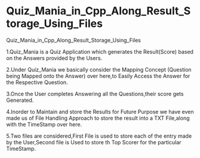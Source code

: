 # Quiz_Mania_in_Cpp_Along_Result_Storage_Using_Files
Quiz_Mania_in_Cpp_Along_Result_Storage_Using_Files

1.Quiz_Mania is a Quiz Application which generates the Result(Score) based on the Answers provided by the Users.

2.Under Quiz_Mania we basically consider the Mapping Concept (Question being Mapped onto the Answer) over here,to Easily Access the Answer for the Respective Question.

3.Once the User completes Answering all the Questions,their score gets Generated.

4.Inorder to Maintain and store the Results for Future Purpose we have even made us of File Handling Approach to store the result into a TXT File,along with the  TimeStamp over here.

5.Two files are considered,First File is used to store each of the entry made by the User,Second file is Used to store th Top Scorer for the particular TimeStamp.
